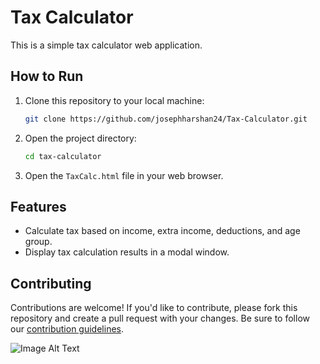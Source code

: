 # Tax Calculator

This is a simple tax calculator web application.

## How to Run

1. Clone this repository to your local machine:

    ```bash
    git clone https://github.com/josephharshan24/Tax-Calculator.git
    ```

2. Open the project directory:
   ```bash
   cd tax-calculator
   ```
3. Open the `TaxCalc.html` file in your web browser.
   
## Features

- Calculate tax based on income, extra income, deductions, and age group.
- Display tax calculation results in a modal window.

## Contributing

Contributions are welcome! If you'd like to contribute, please fork this repository and create a pull request with your changes. Be sure to follow our [contribution guidelines](CONTRIBUTING.md).

![Image Alt Text](image_url)

